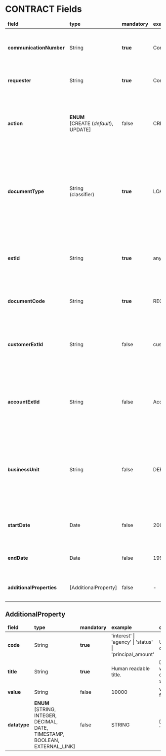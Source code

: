 # CONTRACT Fields 

<table>
	<thead>
		<tr>
			<td><b> field </b></td>
			<td><b> type </b></td>
			<td><b> mandatory </b></td>
			<td><b> example </b></td>
			<td  width:600px><b> description </b></td>
		</tr>
	</thead>
	<tbody>
		<tr>
			<td><b> communicationNumber </b></td>
			<td> String </td>
			<td><b> true </b></td>
			<td> ComNr_000321 </td>
			<td> Unique number of communication. used for risk assessment callback </td>
		</tr>
		<tr>
			<td><b> requester </b></td>
			<td> String </td>
			<td><b> true </b></td>
			<td> ComNr_000321 </td>
			<td> Name of the system requesting web service </td>
		</tr>
		<tr>
			<td><b> action </b></td>
			<td> <b>ENUM</b> <br/>[CREATE (<i>default</i>), <br/> UPDATE] </td>
			<td> false </td>
			<td> CREATE </td>
			<td> Element is used to change the data of an existing Contract. </br>❗ NOTE: all data will be replaced with newly received ones </td>
		</tr>
		<tr>
			<td><b> documentType </b></td>
			<td> String <br>(classifier) </td>
			<td><b> true </b></td>
			<td>LOAN_CONTRACT</td>
			<td>Type of contract for evaluation of the object.<br>💡 Possible values here are given just as an example, in the configuration period these could be updated</td>
		</tr>
		<tr>
			<td><b> extId </b></td>
			<td> String </td>
			<td><b> true </b></td>
			<td> any_contract_1232 </td>
			<td> Unique external contract identifier. The identifier corresponds to the contract identifier in the financial institution </td>
		</tr>
		<tr>
			<td><b> documentCode </b></td>
			<td> String </td>
			<td><b> true </b></td>
			<td> REG74121101 </td>
			<td> ❗NOTE: should it be unique??? Contract code or number </td>
		</tr>
		<tr>
			<td><b> customerExtId </b></td>
			<td> String </td>
			<td>false </td>
			<td> cust_1232</td>
			<td> External customer identifier. The identifier corresponds to the client's identifier in the financial institution </td>
		</tr>
        <tr>
            <td ><b> accountExtId </b></td>
            <td > String </td>
            <td > false </td>
            <td > Acc_0011  </td>
            <td> External account identification number. Corresponds to the account's identifier in the financial institution </td>
        </tr>
        <tr>
            <td ><b> businessUnit </b></td>
            <td > String </td>
            <td > false </td>
            <td > DEFAULT </td>
            <td> Business unit code where contract was signed.❗NOTE: If exists more than one business unit than field is mandatory. In other case default value will be used. </td>
        </tr>
		<tr>
			<td><b> startDate </b></td>
			<td> Date </td>
			<td> false </td>
			<td> 2000-01-03 </td>
			<td> Contract start date or any other date that covers starting point </td>
		</tr>
		<tr>
			<td><b> endDate </b></td>
			<td> Date </td>
			<td> false </td>
			<td> 1995-05-24 </td>
			<td> Contract end date or any other date that covers ending point </td>
		</tr>
		<tr>
			<td ><b> additionalProperties</b></td>
			<td > [AdditionalProperty] </td>
			<td > false </td>
			<td > - </td>
			<td> Additional information about businessEntity </td>
		</tr>
	</tbody>
</table>

## AdditionalProperty

<table>
	<thead>
		<tr>
			<td > <b> field </b></td>
			<td > <b> type </b></td>
            <td > <b> mandatory </b></td>
			<td > <b> example </b></td>
			<td > <b> description </b></td>
		</tr>
	</thead>
	<tbody>
	    <tr>
	    		<td > <b> code </b></td>
	    		<td > String </td>
                <td > <b>true </b></td>
	    		<td > 'interest' | 'agency' | 'status' | 'principal_amount' </td>
	    		<td> Unique code </td>
	    </tr>
	    <tr>
	    		<td > <b> title </b></td>
	    		<td > String </td>
                <td > <b>true </b></td>
	    		<td > Human readable title. </td>
	    		<td>  Description, what kind of data is stored here </td>
	    </tr>
	    <tr>
	    		<td > <b> value </b></td>
	    		<td > String </td>
                <td > false </td>
	    		<td > 10000 </td>
	    		<td> value of field </td>
	    </tr>
	    <tr>
	    		<td > <b> datatype </b></td>
	    		<td > <b>ENUM </b></br>[STRING,</br> INTEGER,</br> DECIMAL,</br> DATE,</br> TIMESTAMP,</br> BOOLEAN,</br> EXTERNAL_LINK] </td>
                <td > false </td>
	    		<td > STRING </td>
	    		<td> Default 'STRING' </td>
	    </tr>
	</tbody>
	
</table>

		

